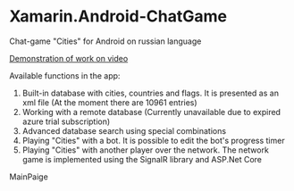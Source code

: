 # Xamarin.Android-ChatGame
Chat-game "Cities" for Android on russian language

<a href="https://youtu.be/i69sXFoKer8" target="_blank">Demonstration of work on video</a>

Available functions in the app:
 1) Built-in database with cities, countries and flags. It is presented as an xml file (At the moment there are 10961 entries)
 2) Working with a remote database (Currently unavailable due to expired azure trial subscription)
 3) Advanced database search using special combinations
 4) Playing "Cities" with a bot. It is possible to edit the bot's progress timer
 5) Playing "Сities" with another player over the network. The network game is implemented using the SignalR library and ASP.Net Core                  

 

MainPaige 
